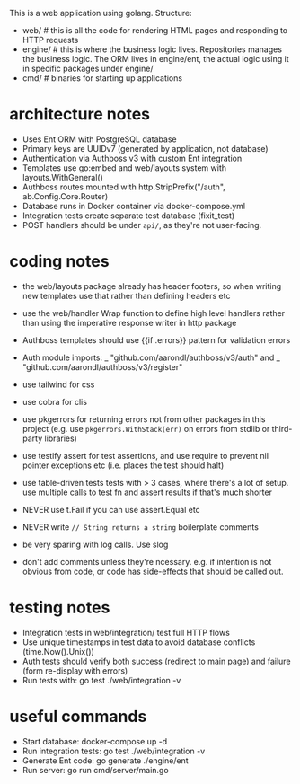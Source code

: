 This is a web application using golang. Structure:
- web/ # this is all the code for rendering HTML pages and responding to HTTP requests
- engine/ # this is where the business logic lives. Repositories manages the business logic. The ORM lives in engine/ent, the actual logic using it in specific packages under engine/
- cmd/ # binaries for starting up applications

# architecture notes
- Uses Ent ORM with PostgreSQL database
- Primary keys are UUIDv7 (generated by application, not database)
- Authentication via Authboss v3 with custom Ent integration
- Templates use go:embed and web/layouts system with layouts.WithGeneral()
- Authboss routes mounted with http.StripPrefix("/auth", ab.Config.Core.Router)
- Database runs in Docker container via docker-compose.yml
- Integration tests create separate test database (fixit_test)
- POST handlers should be under `api/`, as they're not user-facing.

# coding notes
- the web/layouts package already has header footers, so when writing new templates
  use that rather than defining headers etc
- use the web/handler Wrap function to define high level handlers rather than using the imperative response writer in http package
- Authboss templates should use {{if .errors}} pattern for validation errors
- Auth module imports: _ "github.com/aarondl/authboss/v3/auth" and _ "github.com/aarondl/authboss/v3/register"


- use tailwind for css
- use cobra for clis
- use pkgerrors for returning errors not from other packages in this project (e.g. use `pkgerrors.WithStack(err)` on errors from stdlib or third-party libraries)
- use testify assert for test assertions, and use require to prevent nil pointer exceptions etc (i.e. places the test should halt)
- use table-driven tests tests with > 3 cases, where there's a lot of setup. use multiple calls to test fn and assert results if that's much shorter
- NEVER use t.Fail if you can use assert.Equal etc
- NEVER write `// String returns a string` boilerplate comments

- be very sparing with log calls. Use slog
- don't add comments unless they're ncessary. e.g. if intention is not obvious from code, or code has side-effects that should be called out.

# testing notes
- Integration tests in web/integration/ test full HTTP flows
- Use unique timestamps in test data to avoid database conflicts (time.Now().Unix())
- Auth tests should verify both success (redirect to main page) and failure (form re-display with errors)
- Run tests with: go test ./web/integration -v

# useful commands
- Start database: docker-compose up -d
- Run integration tests: go test ./web/integration -v
- Generate Ent code: go generate ./engine/ent
- Run server: go run cmd/server/main.go 